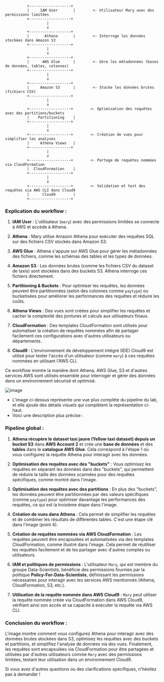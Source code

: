 
```
          +-------------------+
          |     IAM User       |        <- Utilisateur Mary avec des permissions limitées
          +-------------------+
                   |
                   v
          +-------------------+
          |       Athena       |        <- Interroge les données stockées dans Amazon S3
          +-------------------+
                   |
                   v
          +-------------------+   
          |      AWS Glue      |        <- Gère les métadonnées (bases de données, tables, colonnes)
          +-------------------+
                   |
                   v
          +-------------------+
          |     Amazon S3      |        <- Stocke les données brutes (fichiers CSV)
          +-------------------+
                   |
                   v
          +-------------------+        <- Optimisation des requêtes avec des partitions/buckets
          |    Partitioning    |
          +-------------------+
                   |
                   v
          +-------------------+        <- Création de vues pour simplifier les analyses
          |     Athena Views   |
          +-------------------+
                   |
                   v
          +-------------------+        <- Partage de requêtes nommées via CloudFormation
          |  CloudFormation    |
          +-------------------+
                   |
                   v
          +-------------------+        <- Validation et test des requêtes via AWS CLI dans Cloud9
          |      Cloud9        |
          +-------------------+
```

### Explication du workflow :

1. **IAM User** : L'utilisateur (`mary`) avec des permissions limitées se connecte à AWS et accède à Athena.
   
2. **Athena** : Mary utilise Amazon Athena pour exécuter des requêtes SQL sur des fichiers CSV stockés dans Amazon S3.
   
3. **AWS Glue** : Athena s'appuie sur AWS Glue pour gérer les métadonnées des fichiers, comme les schémas des tables et les types de données.

4. **Amazon S3** : Les données brutes (comme les fichiers CSV du dataset de taxis) sont stockées dans des buckets S3. Athena interroge ces fichiers directement.

5. **Partitioning & Buckets** : Pour optimiser les requêtes, les données peuvent être partitionnées (selon des colonnes comme `paytype`) ou bucketisées pour améliorer les performances des requêtes et réduire les coûts.

6. **Athena Views** : Des vues sont créées pour simplifier les requêtes et cacher la complexité des jointures et calculs aux utilisateurs finaux.

7. **CloudFormation** : Des templates CloudFormation sont utilisés pour automatiser la création de requêtes nommées afin de partager facilement ces configurations avec d'autres utilisateurs ou départements.

8. **Cloud9** : L'environnement de développement intégré (IDE) Cloud9 est utilisé pour tester l'accès d'un utilisateur (comme `mary`) à ces requêtes nommées en utilisant l'AWS CLI.

Ce workflow montre la manière dont Athena, AWS Glue, S3 et d'autres services AWS sont utilisés ensemble pour interroger et gérer des données dans un environnement sécurisé et optimisé.


![image](https://github.com/user-attachments/assets/52f24d08-259e-43ba-ab24-8f2f3219a261)


- L'image ci-dessus représente une vue plus complète du pipeline du lab, et elle ajoute des détails visuels qui complètent la représentation ci-haut. 
- Voici une description plus précise  :

### Pipeline global :
1. **Athena récupère le dataset taxi jaune (Yellow taxi dataset) depuis un bucket S3** dans **AWS Account 2** et crée une **base de données** et des **tables** dans le **catalogue AWS Glue**. Cela correspond à l'étape 1 où vous configurez la requête Athena pour interagir avec les données.

2. **Optimisation des requêtes avec des "buckets"** : Vous optimisez les requêtes en séparant les données dans des "buckets", qui permettent de réduire la taille des données scannées pour des requêtes spécifiques, comme montré dans l'image.

3. **Optimisation des requêtes avec des partitions** : En plus des "buckets", les données peuvent être partitionnées par des valeurs spécifiques (comme `paytype`) pour optimiser davantage les performances des requêtes, ce qui est la troisième étape dans l'image.

4. **Création de vues dans Athena** : Cela permet de simplifier les requêtes et de combiner les résultats de différentes tables. C'est une étape clé dans l'image (point 4).

5. **Création de requêtes nommées via AWS CloudFormation** : Les requêtes peuvent être encapsulées et automatisées via des templates CloudFormation, comme illustré dans l'image. Cela permet de réutiliser les requêtes facilement et de les partager avec d'autres comptes ou utilisateurs.

6. **IAM et politiques de permissions** : L'utilisateur `Mary`, qui est membre du groupe Data-Scientists, bénéficie des permissions fournies par la politique **Policy-For-Data-Scientists**, définissant les permissions nécessaires pour interagir avec les services AWS mentionnés (Athena, CloudFormation, S3, etc.).

7. **Utilisation de la requête nommée dans AWS Cloud9** : `Mary` peut utiliser la requête nommée créée via CloudFormation dans AWS Cloud9, vérifiant ainsi son accès et sa capacité à exécuter la requête via AWS CLI.

### Conclusion du workflow :

L'image montre comment vous configurez Athena pour interagir avec des données brutes stockées dans S3, optimisez les requêtes avec des buckets et partitions, et simplifiez l'analyse de données via des vues. Finalement, les requêtes sont encapsulées via CloudFormation pour être partagées et utilisées par d'autres utilisateurs comme `Mary` avec des permissions limitées, testant leur utilisation dans un environnement Cloud9.

Si vous avez d'autres questions ou des clarifications spécifiques, n'hésitez pas à demander !
